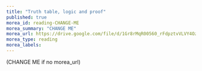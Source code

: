 ```yaml
---
title: "Truth table, logic and proof"
published: true
morea_id: reading-CHANGE-ME
morea_summary: "CHANGE ME"
morea_url: https://drive.google.com/file/d/1Gr8rMqR00560_rFdpztvVLVY4OztWQ7E/view?usp=share_link
morea_type: reading
morea_labels:
---
```


(CHANGE ME if no morea_url)
